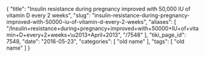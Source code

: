 {
    "title": "Insulin resistance during pregnancy improved with 50,000 IU of vitamin D every 2 weeks",
    "slug": "insulin-resistance-during-pregnancy-improved-with-50000-iu-of-vitamin-d-every-2-weeks",
    "aliases": [
        "/Insulin+resistance+during+pregnancy+improved+with+50000+IU+of+vitamin+D+every+2+weeks+\u2013+April+2013",
        "/7548"
    ],
    "tiki_page_id": 7548,
    "date": "2016-05-23",
    "categories": [
        "old name"
    ],
    "tags": [
        "old name"
    ]
}